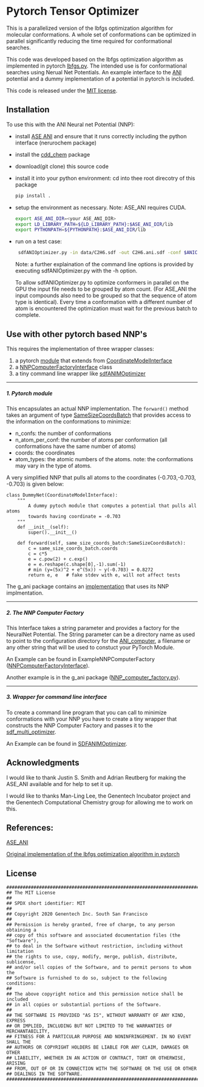# Pytorch Tensor Optimizer

This is a parallelized version of the lbfgs optimization algorithm for molecular conformations. A whole set of conformations can be optimized in parallel significantly reducing the time required for conformational searches.

This code was developed based on the lbfgs optimization algorithm as implemented in pytorch [lbfgs.py](https://pytorch.org/docs/stable/_modules/torch/optim/lbfgs.html).
The intended use is for conformational searches using Nerual Net Potentials. 
An example interface to the [ANI](https://github.com/isayev/ASE_ANI) potential and 
a dummy implementation of a potential in pytorch is included.

This code is released under the [MIT license](License.txt).


## Installation

To use this with the ANI Neural net Potential (NNP):
   - install [ASE ANI](https://github.com/isayev/ASE_ANI) and ensure that it runs 
     correctly including the python interface (nerurochem package)
     
   - install the [cdd_chem](../cdd_chem) package 

   - download(git clone) this source code

   - install it into your python environment:
     cd into thee root direcotry of this package
     ```bash
     pip install .
     ```

   - setup the environment as necessary. Note: ASE_ANI requires CUDA.
     ```bash
     export ASE_ANI_DIR=<your ASE_ANI_DIR>
     export LD_LIBRARY_PATH=${LD_LIBRARY_PATH}:$ASE_ANI_DIR/lib
     export PYTHONPATH=${PYTHONPATH}:$ASE_ANI_DIR/lib
     ```

   - run on a test case:
     ```bash
      sdfANIOptimizer.py -in data/C2H6.sdf -out C2H6.ani.sdf -conf $ANICONF -computeForce
     ```
     Note: a further explaination of the command line options is provided by executing sdfANIOptimizer.py with the -h option.

     To allow sdfANIOptimizer.py to optimize conformers in parallel on the GPU the input file needs to be grouped by atom count. (For ASE_ANI the input compounds also need to be grouped so that the sequence of atom type is identical). Every time a conformation with a different number of atom is encountered the optimization must wait for the previous batch to complete.


## Use with other pytorch based NNP's

This requires the implementation of three wrapper classes:

1. a pytorch [module](https://pytorch.org/docs/stable/nn.html#torch.nn.Module) that extends from [CoordinateModelInterface](t_opt/coordinates_batch.py)
2. a [NNPComputerFactoryInterface](t_opt/NNP_computer_factory.py) class
3. a tiny command line wrapper like [sdfANIMOptimizer](sdfANIMOptimizer.py)


----------------
##### 1. Pytorch module
This encapsulates an actual NNP implementation. The `forward()` method takes an argument of type  [SameSizeCoordsBatch](t_opt/coordinates_batch.py) that provides access to the information on the conformations to minimize:
- n_confs: the number of conformations
- n_atom_per_conf: the number of atoms per conformation (all conformations have the same number of atoms)
- coords: the coordinates
- atom_types: the atomic numbers of the atoms. note: the conformations may vary in the type of atoms.

A very simplified NNP that pulls all atoms to the coordinates (-0.703,-0.703, -0.703) is given below:


```
class DummyNet(CoordinateModelInterface):
    """
        A dummy pytoch module that computes a potential that pulls all atoms
        towards having coordinate = -0.703 
    """
    def __init__(self):
        super().__init__()
        
    def forward(self, same_size_coords_batch:SameSizeCoordsBatch):
        c = same_size_coords_batch.coords
        c = c*5
        e = c.pow(2) + c.exp()
        e = e.reshape(c.shape[0],-1).sum(-1)
        # min (y=(5x)^2 + e^(5x)) ~ y(-0.703) = 0.8272
        return e, e   # fake stdev with e, will not affect tests   
```

The g_ani package contains an [implementation](https://github.com/Genentech/g_ani/blob/b2a1d638e38e8fe07e2b23a9abd5aebaa85bf5d0/ml_qm/pt/nn/ani_net.py#L277) that uses its NNP implmentation.

------------------------
##### 2. The NNP Computer Factory

This Interface takes a string parameter and provides a factory for the NeuralNet Potential. The String parameter can be a directory name as used to point to the configuration directory for the [ANI_computer](t_opt.ANI_computer.py), a filename 
or any other string that will be used to constuct your PyTorch Module.

An Example can be found in ExampleNNPComputerFactory ([NNPComputerFactoryInterface](t_opt/NNP_computer_factory.py)).

Another example is in the g_ani package ([NNP_computer_factory.py](https://github.com/Genentech/g_ani/blob/b2a1d638e38e8fe07e2b23a9abd5aebaa85bf5d0/ml_qm/optimize/NNP_computer_factory.py#L22)).


------------------------
##### 3. Wrapper for command line interface
To create a command line program that you can call to minimize conformations with
your NNP you have to create a tiny wrapper that constructs the NNP Computer Factory and passes it to the [sdf_multi_optimizer](t_opt/sdf_multi_optimizer.py).

An Example can be found in [SDFANIMOptimizer](t_opt/SDFANIMOptimizer.py).


## Acknowledgments

I would like to thank Justin S. Smith and Adrian Reutberg for making the ASE_ANI available and for help to set it up.

I would like to thanks Man-Ling Lee, the Genentech Incubator project and the Genentech Computational Chemistry group for allowing me to work on this.

## References:

[ASE_ANI](https://github.com/isayev/ASE_ANI)

[Original implementation of the lbfgs optimization algorithm in pytorch](https://pytorch.org/docs/stable/_modules/torch/optim/lbfgs.html)


## License
```
###############################################################################
## The MIT License
##
## SPDX short identifier: MIT
##
## Copyright 2020 Genentech Inc. South San Francisco
##
## Permission is hereby granted, free of charge, to any person obtaining a
## copy of this software and associated documentation files (the "Software"),
## to deal in the Software without restriction, including without limitation
## the rights to use, copy, modify, merge, publish, distribute, sublicense,
## and/or sell copies of the Software, and to permit persons to whom the
## Software is furnished to do so, subject to the following conditions:
##
## The above copyright notice and this permission notice shall be included
## in all copies or substantial portions of the Software.
##
## THE SOFTWARE IS PROVIDED "AS IS", WITHOUT WARRANTY OF ANY KIND, EXPRESS
## OR IMPLIED, INCLUDING BUT NOT LIMITED TO THE WARRANTIES OF MERCHANTABILITY,
## FITNESS FOR A PARTICULAR PURPOSE AND NONINFRINGEMENT. IN NO EVENT SHALL THE
## AUTHORS OR COPYRIGHT HOLDERS BE LIABLE FOR ANY CLAIM, DAMAGES OR OTHER
## LIABILITY, WHETHER IN AN ACTION OF CONTRACT, TORT OR OTHERWISE, ARISING
## FROM, OUT OF OR IN CONNECTION WITH THE SOFTWARE OR THE USE OR OTHER
## DEALINGS IN THE SOFTWARE.
###############################################################################
```

